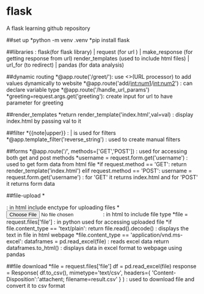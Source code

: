 # flask
A flask learning github repository

##set up
*python -m venv .venv
*pip install flask

##libraries : flask(for flask library) | request (for url ) | make_response (for getting response from url)
             render_templates (used to include html files) | url_for (to redirect) | pandas (for data analysis)

##dynamic routing
*@app.route('/greet/<name>'): use <>(URL processor) to add values dynamically to website
*@app.route('add/<int:num1>/<int:num2>') : can declare variable type
*@app.route('/handle_url_params')
*greeting=request.args.get('greeting'): create input for url to have parameter for greeting

##render_templates
*return render_template('index.html',val=val) : display index.html by passing val to it

##filter
*{{note|upper}} : | is used for filters
*@app.template_filter('reverse_string') : used to create manual filters

##forms
*@app.route('/', methods=['GET','POST']) : used for accessing both get and post methods
*username = request.form.get('username') : used to get form data from html file
*if request.method == 'GET':
        return render_template('index.html')
    elif request.method == 'POST':
        username = request.form.get('username') : for 'GET' it returns index.html and for 'POST' it returns form data

##file-upload
*<form method="POST" action="{{url_for('file_upload')}}" enctype="multipart/form-data">: in html include enctype for uploading files
*<input type="file" name="file" accept="text/plain" required="required">: in html to include file type
*file = request.files['file'] : in python used for accessing uploaded file
*if file.content_type == 'text/plain':
    return file.read().decode() : displays the text in file in html webpage
*file.content_type == 'application/vnd.ms-excel':
        dataframes = pd.read_excel(file) : reads excel data 
        return dataframes.to_html() : displays data in excel format to webpage using pandas

##file download
*file = request.files['file']
    df = pd.read_excel(file)
    response = Response(
        df.to_csv(),
        mimetype='text/csv',
        headers={
            'Content-Disposition':'attachent; filename=result.csv'
        }
    ) : used to download file and convert it to csv format


